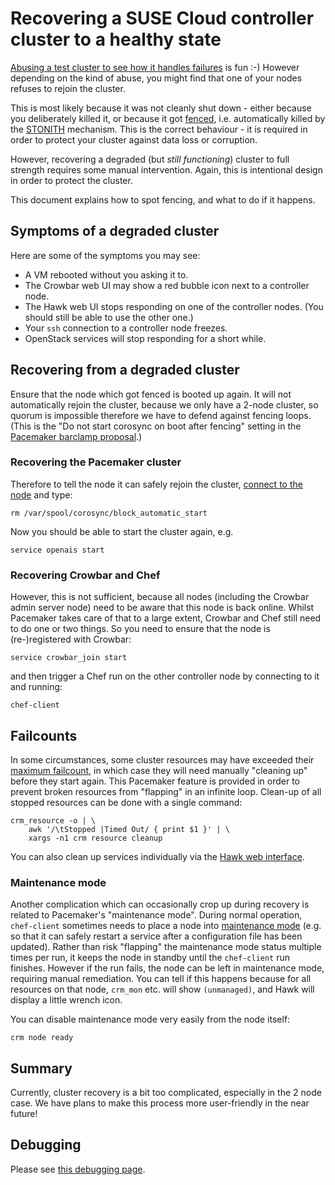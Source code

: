 # Recovering a SUSE Cloud controller cluster to a healthy state

[Abusing a test cluster to see how it handles failures](cluster-failover.md)
is fun :-)  However depending on the kind of abuse, you might find that
one of your nodes refuses to rejoin the cluster.

This is most likely because it was not cleanly shut down - either
because you deliberately killed it, or because it got
[fenced](http://en.wikipedia.org/wiki/Fencing_(computing)),
i.e. automatically killed by the
[STONITH](http://clusterlabs.org/doc/crm_fencing.html) mechanism.
This is the correct behaviour - it is required in order to protect
your cluster against data loss or corruption.

However, recovering a degraded (but *still functioning*) cluster to
full strength requires some manual intervention.  Again, this is
intentional design in order to protect the cluster.

This document explains how to spot fencing, and what to do if it
happens.

## Symptoms of a degraded cluster

Here are some of the symptoms you may see:

*   A VM rebooted without you asking it to.
*   The Crowbar web UI may show a red bubble icon next to
    a controller node.
*   The Hawk web UI stops responding on one of the controller
    nodes.  (You should still be able to use the other one.)
*   Your `ssh` connection to a controller node freezes.
*   OpenStack services will stop responding for a short while.

## Recovering from a degraded cluster

Ensure that the node which got fenced is booted up again.  It will not
automatically rejoin the cluster, because we only have a 2-node
cluster, so quorum is impossible therefore we have to defend against
fencing loops.  (This is the "Do not start corosync on boot after
fencing" setting in the
[Pacemaker barclamp proposal](http://192.168.124.10:3000/crowbar/pacemaker/1.0/proposals/cluster1).)

### Recovering the Pacemaker cluster

Therefore to tell the node it can safely rejoin the cluster,
[connect to the node](../../docs/HOWTO.md#connecting-to-the-vms)
and type:

    rm /var/spool/corosync/block_automatic_start

Now you should be able to start the cluster again, e.g.

    service openais start

### Recovering Crowbar and Chef

However, this is not sufficient, because all nodes (including the
Crowbar admin server node) need to be aware that this node is back
online.  Whilst Pacemaker takes care of that to a large extent,
Crowbar and Chef still need to do one or two things.  So you need
to ensure that the node is (re-)registered with Crowbar:

    service crowbar_join start

and then trigger a Chef run on the other controller node by connecting
to it and running:

    chef-client

## Failcounts

In some circumstances, some cluster resources may have exceeded their
[maximum failcount](http://clusterlabs.org/doc/en-US/Pacemaker/1.1/html/Pacemaker_Explained/s-failure-migration.html),
in which case they will need manually "cleaning up" before they start
again.  This Pacemaker feature is provided in order to prevent broken
resources from "flapping" in an infinite loop.  Clean-up of all
stopped resources can be done with a single command:

    crm_resource -o | \
        awk '/\tStopped |Timed Out/ { print $1 }' | \
        xargs -n1 crm resource cleanup

You can also clean up services individually via the
[Hawk web interface](README.md#hawk-web-ui).

### Maintenance mode

Another complication which can occasionally crop up during recovery is
related to Pacemaker's "maintenance mode".  During normal operation,
`chef-client` sometimes needs to place a node into
[maintenance mode](http://crmsh.nongnu.org/crm.8.html#cmdhelp_node_standby)
(e.g. so that it can safely restart a service after a configuration
file has been updated).  Rather than risk "flapping" the maintenance
mode status multiple times per run, it keeps the node in standby until
the `chef-client` run finishes.  However if the run fails, the node
can be left in maintenance mode, requiring manual remediation.  You
can tell if this happens because for all resources on that node,
`crm_mon` etc. will show `(unmanaged)`, and Hawk will display a little
wrench icon.

You can disable maintenance mode very easily from the node itself:

    crm node ready

## Summary

Currently, cluster recovery is a bit too complicated, especially in
the 2 node case.  We have plans to make this process more
user-friendly in the near future!

## Debugging

Please see [this debugging page](../../docs/debugging.md).
